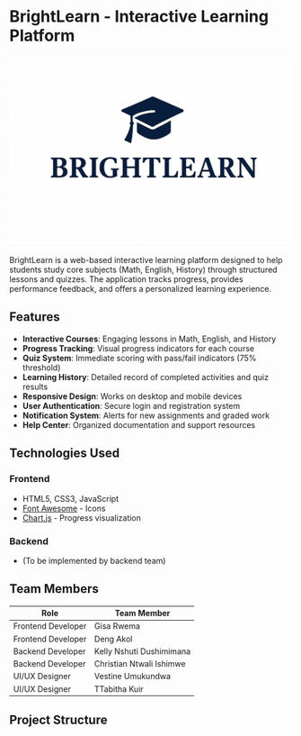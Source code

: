 # BrightLearn - Interactive Learning Platform

![BrightLearn Logo](Fronted/BRIGHTLEARN.jpg)

BrightLearn is a web-based interactive learning platform designed to help students study core subjects (Math, English, History) through structured lessons and quizzes. The application tracks progress, provides performance feedback, and offers a personalized learning experience.

## Features

- **Interactive Courses**: Engaging lessons in Math, English, and History
- **Progress Tracking**: Visual progress indicators for each course
- **Quiz System**: Immediate scoring with pass/fail indicators (75% threshold)
- **Learning History**: Detailed record of completed activities and quiz results
- **Responsive Design**: Works on desktop and mobile devices
- **User Authentication**: Secure login and registration system
- **Notification System**: Alerts for new assignments and graded work
- **Help Center**: Organized documentation and support resources

## Technologies Used

### Frontend
- HTML5, CSS3, JavaScript
- [Font Awesome](https://fontawesome.com/) - Icons
- [Chart.js](https://www.chartjs.org/) - Progress visualization

### Backend
- (To be implemented by backend team)

## Team Members

| Role               | Team Member                     |
|--------------------|---------------------------------|
| Frontend Developer | Gisa Rwema                      |
| Frontend Developer | Deng Akol                       |
| Backend Developer  | Kelly Nshuti Dushimimana        |
| Backend Developer  | Christian Ntwali Ishimwe        |
| UI/UX Designer     | Vestine Umukundwa               |
| UI/UX Designer     | TTabitha Kuir                   |

## Project Structure
